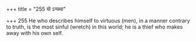 +++
title = "255 यो ऽन्यथा"

+++
255	He who describes himself to virtuous (men), in a manner contrary to truth, is the most sinful (wretch) in this world; he is a thief who makes away with his own self.